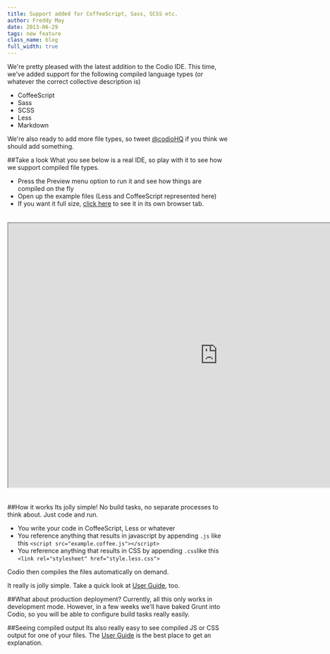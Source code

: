 ```yaml
---
title: Support added for CoffeeScript, Sass, SCSS etc.
author: Freddy May
date: 2013-06-29
tags: new feature
class_name: blog
full_width: true
---
```


We're pretty pleased with the latest addition to the Codio IDE. This time, we've added support for the following compiled language types (or whatever the correct collective description is)

- CoffeeScript
- Sass
- SCSS
- Less
- Markdown

We're also ready to add more file types, so tweet [@codioHQ](http://twitter.com/CodioHQ) if you think we should add something.

##Take a look
What you see below is a real IDE, so play with it to see how we support compiled file types. 

- Press the Preview menu option to run it and see how things are compiled on the fly
- Open up the example files (Less and CoffeeScript represented here)
- If you want it full size, <a href="https://codio.com/codio/CompilingExample/tree/app/example.coffee" target="_blank">click here</a> to see it in its own browser tab.

<iframe width="950" height="600" src="https://codio.com/codio/CompilingExample/tree/app/example.coffee" style="margin:20px 0;"></iframe>

##How it works
Its jolly simple! No build tasks, no separate processes to think about. Just code and run.

- You write your code in CoffeeScript, Less or whatever
- You reference anything that results in javascript by appending `.js` like this `<script src="example.coffee.js"></script>`
- You reference anything that results in CSS by appending `.css`like this `<link rel="stylesheet" href="style.less.css">`

Codio then compiles the files automatically on demand.

It really is jolly simple. Take a quick look at [User Guide](/docs/compiling/one-file/), too.

##What about production deployment?
Currently, all this only works in development mode. However, in a few weeks we'll have baked Grunt into Codio, so you will be able to configure build tasks really easily.

##Seeing compiled output
Its also really easy to see compiled JS or CSS output for one of your files. The [User Guide](/docs/compiling/one-file/) is the best place to get an explanation.